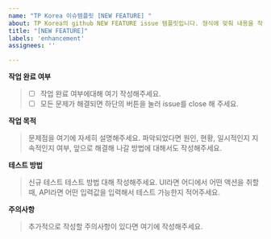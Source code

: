 ```yaml
---
name: "TP Korea 이슈템플릿 [NEW FEATURE] "
about: TP Korea의 github NEW FEATURE issue 템플릿입니다. 형식에 맞춰 내용을 작성해 주세요.
title: "[NEW FEATURE]"
labels: 'enhancement'
assignees: ''

---
```


**작업 완료 여부**

> - [ ] 작업 완료 여부에대해 여기 작성해주세요.
> - [ ] 모든 문제가 해결되면 하단의 버튼을 눌러 issue를 close 해 주세요.

**작업 목적**

> 문제점을 여기에 자세히 설명해주세요. 
> 파악되었다면 원인, 현황, 일시적인지 지속적인지 여부, 앞으로 해결해 나갈 방법에 대해서도 작성해주세요.

**테스트 방법**

> 신규 테스트 테스트 방법 대해 작성해주세요.
> UI라면 어디에서 어떤 액션을 취할때, 
> API라면 어떤 입력값을 입력해서 테스트 가능한지 적어주세요.

**주의사항**

> 추가적으로 작성할 주의사항이 있다면 여기에 작성해주세요.
